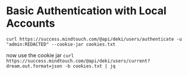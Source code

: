 # Basic Authentication with Local Accounts

`curl https://success.mindtouch.com/@api/deki/users/authenticate -u "admin:REDACTED" --cookie-jar cookies.txt`

now use the cookie jar
`curl https://success.mindtouch.com/@api/deki/users/current?dream.out.format=json -b cookies.txt | jq`